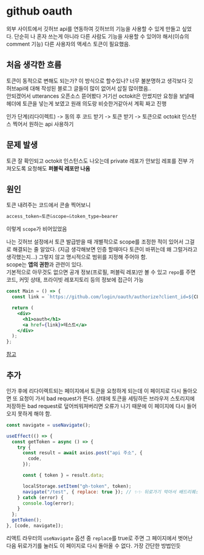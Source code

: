 # github oauth

외부 사이트에서 깃허브 api를 연동하여 깃허브의 기능을 사용할 수 있게 만들고 싶었다. 단순히 나 혼자 쓰는게 아니라 다른 사람도 기능을 사용할 수 있어야 해서(이슈의 comment 기능) 다른 사용자의 액세스 토큰이 필요했음.

## 처음 생각한 흐름

토큰이 동적으로 변해도 되는가? 이 방식으로 할수있나? 너무 불분명하고 생각보다 깃허브api에 대해 작성된 블로그 글들이 많이 없어서 삽질 많이했음..  
안되겠어서 utterances 오픈소스 뜯어봤다 거기선 octokit은 안썼지만 요청을 보낼때 헤더에 토큰을 넣는게 보였고 원래 의도랑 비슷한거같아서 계획 짜고 진행

인가 단계(리다이렉트) -> 동의 후 코드 받기 -> 토큰 받기 -> 토큰으로 octokit 인스턴스 찍어서 원하는 api 사용하기

## 문제 발생

토큰 잘 확인되고 octokit 인스턴스도 나오는데 private 레포가 안보임
레포를 전부 가져오도록 요청해도 **퍼블릭 레포만 나옴**

## 원인

토큰 내려주는 코드에서 콘솔 찍어보니

```js
access_token=토큰&scope=&token_type=bearer
```

이렇게 `scope`가 비어있었음

나는 깃허브 설정에서 토큰 발급받을 때 개별적으로 scope를 조정한 적이 있어서 그걸로 해결되는 줄 알았다. (지금 생각해보면 인증 할때마다 토큰이 바뀌는데 왜 그럴거라고 생각했는지...)
그렇지 않고 명시적으로 범위를 지정해 주어야 함.  
scope는 **앱의 권한**과 관련이 있다.  
기본적으로 아무것도 없으면 공개 정보(프로필, 퍼블릭 레포)만 볼 수 있고 `repo`를 주면 코드, 커밋 상태, 프라이빗 레포지토리 등의 정보에 접근이 가능

```jsx
const Main = () => {
  const link = `https://github.com/login/oauth/authorize?client_id=${CLIENT_ID}&redirect_uri=${"http://localhost:3000/callback"}?&scope=${"repo,user"}`;

  return (
    <div>
      <h1>oauth</h1>
      <a href={link}>테스트</a>
    </div>
  );
};
```

[참고](https://docs.github.com/en/apps/oauth-apps/building-oauth-apps/scopes-for-oauth-apps)

## 추가

인가 후에 리다이렉트되는 페이지에서 토큰을 요청하게 되는데 이 페이지로 다시 돌아오면 또 요청이 가서 bad request가 뜬다. 상태에 토큰을 세팅하든 브라우저 스토리지에 저장하든 bad request로 덮어씌워져버리면 오류가 나기 때문에 이 페이지에 다시 들어오지 못하게 해야 함.

```js
const navigate = useNavigate();

useEffect(() => {
  const getToken = async () => {
    try {
      const result = await axios.post("api 주소", {
        code,
      });

      const { token } = result.data;

      localStorage.setItem("gh-token", token);
      navigate("/test", { replace: true }); // ✨✨ 뒤로가기 막아서 배드리퀘스트 방지
    } catch (error) {
      console.log(error);
    }
  };
  getToken();
}, [code, navigate]);
```

리액트 라우터의 `useNavigate` 옵션 중 `replace`를 true로 주면 그 페이지에서 벗어난 다음 뒤로가기를 눌러도 이 페이지로 다시 돌아올 수 없다. 가장 간단한 방법인듯
